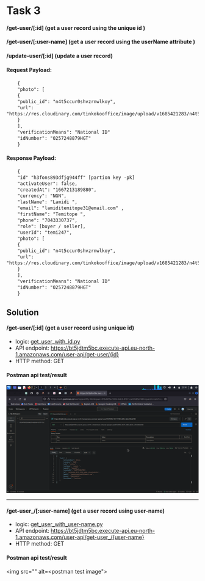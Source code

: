 # Task 3
#### /get-user/[:id] (get a user record using the unique id )

#### /get-user/[:user-name] (get a user record using the userName attribute )

#### /update-user/[:id] (update a user record)
#### Request Payload:
```
    {
    "photo": [
    {
    "public_id": "n4t5ccur0shvzrnwlkoy",
    "url": "https://res.cloudinary.com/tinkokooffice/image/upload/v1685421283/n4t5ccur0shvzrnwlkoy.jpg"
    }
    ],
    "verificationMeans": "National ID"
    "idNumber": "0257248879HGT"
    }
```
#### Response Payload:
```
    {
    "id" "h3fons893dfjg944ff" [partion key -pk]
    "activateUser": false,
    "createdAt": "1667213189880",
    "currency": "NGN",
    "lastName": "Lamidi ",
    "email": "lamiditemitope31@email.com" ,
    "firstName": "Temitope ",
    "phone": "7043330737",
    "role": [buyer / seller],
    "userId": "temi247",
    "photo": [
    {
    "public_id": "n4t5ccur0shvzrnwlkoy",
    "url": "https://res.cloudinary.com/tinkokooffice/image/upload/v1685421283/n4t5ccur0shvzrnwlkoy.jpg"
    }
    ],
    "verificationMeans": "National ID"
    "idNumber": "0257248879HGT"
    }
```

## Solution
#### /get-user/[:id] (get a user record using unique id)
* logic: <a href="https://github.com/Toby16/Tinkoko_tech_int_test-solution/blob/main/task_3/get_user_with_id.py">get_user_with_id.py</a>
* API endpoint: https://bt5jdtm5bc.execute-api.eu-north-1.amazonaws.com/user-api/get-user/{id}
* HTTP method: GET

#### Postman api test/result
<img src="https://github.com/Toby16/Tinkoko_tech_int_test-solution/blob/main/task_3/assets/postman_test_image_1.png" alt="postman test image">
<hr>

#### /get-user_/[:user-name] (get a user record using user-name)
* logic: <a href="https://github.com/Toby16/Tinkoko_tech_int_test-solution/blob/main/task_3/get_user_with_user-name.py">get_user_with_user-name.py</a>
* API endpoint: https://bt5jdtm5bc.execute-api.eu-north-1.amazonaws.com/user-api/get-user_/{user-name}
* HTTP method: GET

#### Postman api test/result
<img src="" alt=<postman test image">
